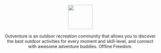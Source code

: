 <p align="center"><img src ="https://res.cloudinary.com/dx1s7kdgz/image/upload/v1496716199/OUTVENTURE-03_bnkfhn.png" height ="80px"/></p>

<p align="center">Outventure is an outdoor recreation community that allows you to discover the best outdoor activities for every moment and skill-level, and connect with awesome adventure buddies. Offline Freedom.</p>



